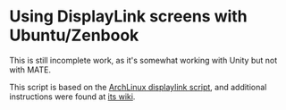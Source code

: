 Using DisplayLink screens with Ubuntu/Zenbook
=============================================

This is still incomplete work, as it's somewhat working with Unity but not with MATE.

This script is based on the [ArchLinux displaylink script](https://wiki.archlinux.org/index.php/DisplayLink/displaylink.sh),
and additional instructions were found at [its wiki](https://wiki.archlinux.org/index.php/DisplayLink).
